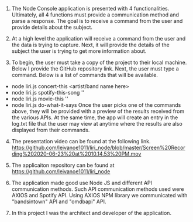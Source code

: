 
1. The Node Console application is presented with 4 functionalities.  Ultimately, all 4 functions must provide a communication method and parse a response. The goal is to receive a command from the user and provide details about the subject. 

2. At a high level the application will receive a command from the user and the data is trying to capture. Next, it will provide the details of the subject the user is trying to get more information about. 
  
3. To begin, the user must take a copy of the project to their local machine.  Below I provide the GitHub repository link. 
Next, the user must type a command.  Below is a list of commands that will be available. 
- node liri.js concert-this <artist/band name here>
- node liri.js spotify-this-song '<song name here>'
- node liri.js movie-this '<movie name here>'
- node liri.js do-what-it-says
Once the user picks one of the commands above, they will be provided with a preview of the results received from the various APIs. 
At the same time, the app will create an entry in the log.txt file that the user may view at anytime where the results are also displayed from their commands. 

4. The presentation video can be found at the following link.
https://github.com/leivanoe1011/liri_node/blob/master/Screen%20Recording%202020-06-23%20at%2010.14.53%20PM.mov

5. The applicaiton repository can be found at
https://github.com/leivanoe1011/liri_node

6. The application made good use Node JS and different API communication methods. 
Such API communication methods used were AXIOS and Spotify API.  Using AXIOS NPM library we communicated with "bandsintown" API and "omdbapi" API. 

7. In this project I was the architect and developer of the application. 


